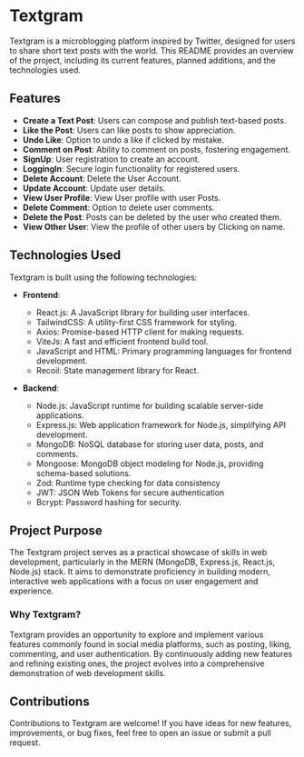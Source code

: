 # Textgram

Textgram is a microblogging platform inspired by Twitter, designed for users to share short text posts with the world. This README provides an overview of the project, including its current features, planned additions, and the technologies used.

## Features

- **Create a Text Post**: Users can compose and publish text-based posts.
- **Like the Post**: Users can like posts to show appreciation.
- **Undo Like**: Option to undo a like if clicked by mistake.
- **Comment on Post**: Ability to comment on posts, fostering engagement.
- **SignUp**: User registration to create an account.
- **LoggingIn**: Secure login functionality for registered users.
- **Delete Account**: Delete the User Account.
- **Update Account**: Update user details.
- **View User Profile**: View User profile with user Posts.
- **Delete Comment**: Option to delete user comments.
- **Delete the Post**: Posts can be deleted by the user who created them.
- **View Other User**: View the profile of other users by Clicking on name.

## Technologies Used

Textgram is built using the following technologies:

- **Frontend**:
  - React.js: A JavaScript library for building user interfaces.
  - TailwindCSS: A utility-first CSS framework for styling.
  - Axios: Promise-based HTTP client for making requests.
  - ViteJs: A fast and efficient frontend build tool.
  - JavaScript and HTML: Primary programming languages for frontend development.
  - Recoil: State management library for React.

- **Backend**:
  - Node.js: JavaScript runtime for building scalable server-side applications.
  - Express.js: Web application framework for Node.js, simplifying API development.
  - MongoDB: NoSQL database for storing user data, posts, and comments.
  - Mongoose: MongoDB object modeling for Node.js, providing schema-based solutions.
  - Zod: Runtime type checking for data consistency
  - JWT: JSON Web Tokens for secure authentication
  - Bcrypt: Password hashing for security.

## Project Purpose

The Textgram project serves as a practical showcase of skills in web development, particularly in the MERN (MongoDB, Express.js, React.js, Node.js) stack. It aims to demonstrate proficiency in building modern, interactive web applications with a focus on user engagement and experience.

### Why Textgram?

Textgram provides an opportunity to explore and implement various features commonly found in social media platforms, such as posting, liking, commenting, and user authentication. By continuously adding new features and refining existing ones, the project evolves into a comprehensive demonstration of web development skills.


## Contributions

Contributions to Textgram are welcome! If you have ideas for new features, improvements, or bug fixes, feel free to open an issue or submit a pull request.

